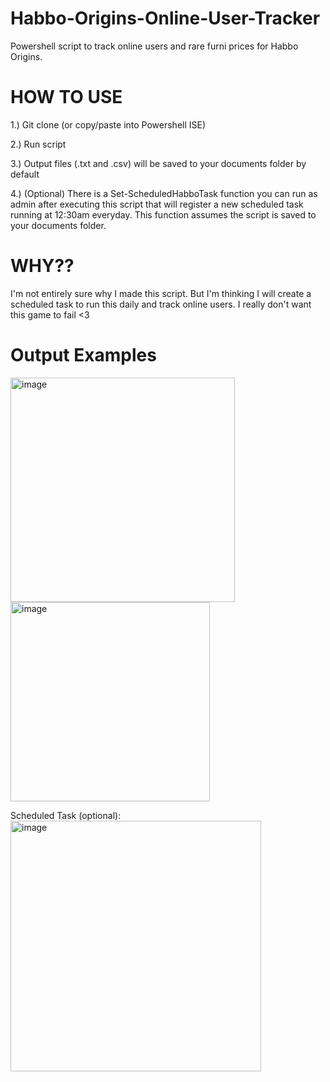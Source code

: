 # Habbo-Origins-Online-User-Tracker
Powershell script to track online users and rare furni prices for Habbo Origins.

# HOW TO USE
1.) Git clone (or copy/paste into Powershell ISE)

2.) Run script

3.) Output files (.txt and .csv) will be saved to your documents folder by default

4.) (Optional) There is a Set-ScheduledHabboTask function you can run as admin after executing this script that will register a new scheduled task running at 12:30am everyday. This function assumes the script is saved to your documents folder.

# WHY??
I'm not entirely sure why I made this script. But I'm thinking I will create a scheduled task to run this daily and track online users. I really don't want this game to fail <3

# Output Examples
<img width="359" alt="image" src="https://github.com/paulpierce34/Habbo-Origins-Online-User-Tracker/assets/33561650/fb09b825-304f-4ce1-b1f9-c766e4d618a8">

<img width="319" alt="image" src="https://github.com/paulpierce34/Habbo-Origins-Online-User-Tracker/assets/33561650/56bda207-2148-432b-ad5e-533ef272be08">

Scheduled Task (optional):
<img width="401" alt="image" src="https://github.com/paulpierce34/Habbo-Origins-Online-User-Tracker/assets/33561650/fe2e7042-e908-4b12-b741-e22f90bcef72">



